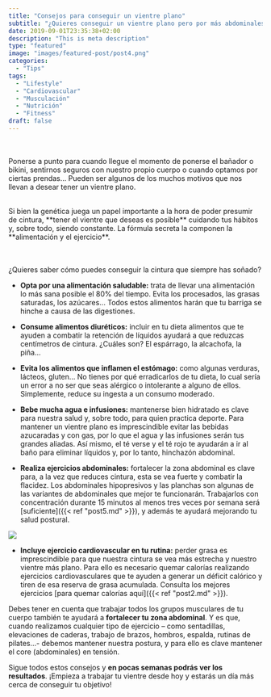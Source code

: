 ```yaml
---
title: "Consejos para conseguir un vientre plano"
subtitle: "¿Quieres conseguir un vientre plano pero por más abdominales que haces no lo consigues? ¡No desesperes! Estos son los consejos que debes seguir para presumir de cintura."
date: 2019-09-01T23:35:38+02:00
description: "This is meta description"
type: "featured"
image: "images/featured-post/post4.png"
categories: 
  - "Tips"
tags:
  - "Lifestyle"
  - "Cardiovascular"
  - "Musculación"
  - "Nutrición"
  - "Fitness"
draft: false
---
```

<br/><br/>
Ponerse a punto para cuando llegue el momento de ponerse el bañador o bikini, sentirnos seguros con nuestro propio cuerpo o cuando optamos por ciertas prendas… Pueden ser algunos de los muchos motivos que nos llevan a desear tener un vientre plano. 

<br/>
Si bien la genética juega un papel importante a la hora de poder presumir de cintura, **tener el vientre que deseas es posible** cuidando tus hábitos y, sobre todo, siendo constante. La fórmula secreta la componen la **alimentación y el ejercicio**.

<br/><br/>
¿Quieres saber cómo puedes conseguir la cintura que siempre has soñado?

- **Opta por una alimentación saludable:** trata de llevar una alimentación lo más sana posible el 80% del tiempo. Evita los procesados, las grasas saturadas, los azúcares… Todos estos alimentos harán que tu barriga se hinche a causa de las digestiones.

- **Consume alimentos diuréticos:** incluir en tu dieta alimentos que te ayuden a combatir la retención de líquidos ayudará a que reduzcas centímetros de cintura. ¿Cuáles son? El espárrago, la alcachofa, la piña… 

- **Evita los alimentos que inflamen el estómago:** como algunas verduras, lácteos, gluten…  No tienes por qué erradicarlos de tu dieta, lo cual sería un error a no ser que seas alérgico o intolerante a alguno de ellos. Simplemente, reduce su ingesta a un consumo moderado. 

- **Bebe mucha agua e infusiones:** mantenerse bien hidratado es clave para nuestra salud y, sobre todo, para quien practica deporte. Para mantener un vientre plano es imprescindible evitar las bebidas azucaradas y con gas, por lo que el agua y las infusiones serán tus grandes aliadas. Así mismo, el té verse y el té rojo te ayudarán a ir al baño para eliminar líquidos y, por lo tanto, hinchazón abdominal. 

- **Realiza ejercicios abdominales:** fortalecer la zona abdominal es clave para, a la vez que reduces cintura, esta se vea fuerte y combatir la flacidez. Los abdominales hipopresivos y las planchas son algunas de las variantes de abdominales que mejor te funcionarán. Trabajarlos con concentración durante 15 minutos al menos tres veces por semana será [suficiente]({{< ref "post5.md" >}}), y además te ayudará mejorando tu salud postural.

![](../images/post4_1.png)

- **Incluye ejercicio cardiovascular en tu rutina:** perder grasa es imprescindible para que nuestra cintura se vea más estrecha y nuestro vientre más plano. Para ello es necesario quemar calorías realizando ejercicios cardiovasculares que te ayuden a generar un déficit calórico y tiren de esa reserva de grasa acumulada. Consulta los mejores ejercicios [para quemar calorías aquí]({{< ref "post2.md" >}}).

Debes tener en cuenta que trabajar todos los grupos musculares de tu cuerpo también te ayudará a **fortalecer tu zona abdominal**. Y es que, cuando realizamos cualquier tipo de ejercicio – como sentadillas, elevaciones de caderas, trabajo de brazos, hombros, espalda, rutinas de pilates…- debemos mantener nuestra postura, y para ello es clave mantener el core (abdominales) en tensión.

Sigue todos estos consejos y **en pocas semanas podrás ver los resultados**. ¡Empieza a trabajar tu vientre desde hoy y estarás un día más cerca de conseguir tu objetivo!
